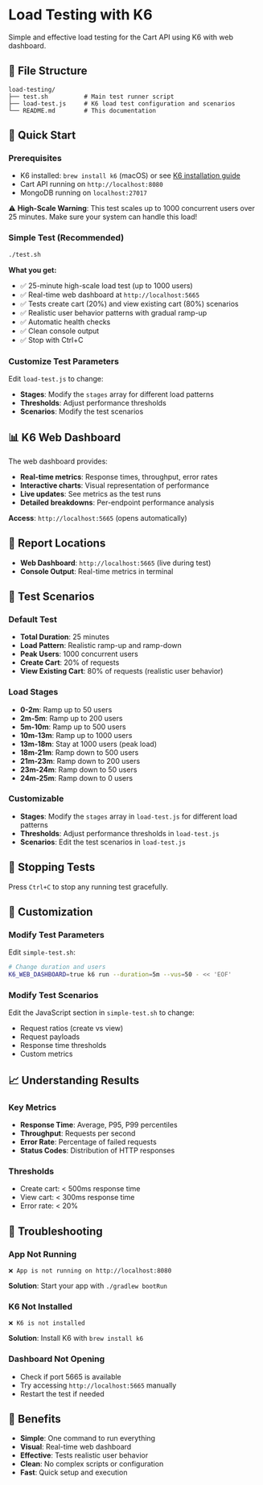 # Load Testing with K6

Simple and effective load testing for the Cart API using K6 with web dashboard.

## 📁 File Structure

```
load-testing/
├── test.sh          # Main test runner script
├── load-test.js     # K6 load test configuration and scenarios
└── README.md        # This documentation
```

## 🚀 Quick Start

### Prerequisites
- K6 installed: `brew install k6` (macOS) or see [K6 installation guide](https://k6.io/docs/getting-started/installation/)
- Cart API running on `http://localhost:8080`
- MongoDB running on `localhost:27017`

⚠️ **High-Scale Warning**: This test scales up to 1000 concurrent users over 25 minutes. Make sure your system can handle this load!

### Simple Test (Recommended)

```bash
./test.sh
```

**What you get:**
- ✅ 25-minute high-scale load test (up to 1000 users)
- ✅ Real-time web dashboard at `http://localhost:5665`
- ✅ Tests create cart (20%) and view existing cart (80%) scenarios
- ✅ Realistic user behavior patterns with gradual ramp-up
- ✅ Automatic health checks
- ✅ Clean console output
- ✅ Stop with Ctrl+C

### Customize Test Parameters

Edit `load-test.js` to change:
- **Stages**: Modify the `stages` array for different load patterns
- **Thresholds**: Adjust performance thresholds
- **Scenarios**: Modify the test scenarios

## 📊 K6 Web Dashboard

The web dashboard provides:
- **Real-time metrics**: Response times, throughput, error rates
- **Interactive charts**: Visual representation of performance
- **Live updates**: See metrics as the test runs
- **Detailed breakdowns**: Per-endpoint performance analysis

**Access**: `http://localhost:5665` (opens automatically)

## 📁 Report Locations

- **Web Dashboard**: `http://localhost:5665` (live during test)
- **Console Output**: Real-time metrics in terminal

## 🎯 Test Scenarios

### Default Test
- **Total Duration**: 25 minutes
- **Load Pattern**: Realistic ramp-up and ramp-down
- **Peak Users**: 1000 concurrent users
- **Create Cart**: 20% of requests
- **View Existing Cart**: 80% of requests (realistic user behavior)

### Load Stages
- **0-2m**: Ramp up to 50 users
- **2m-5m**: Ramp up to 200 users  
- **5m-10m**: Ramp up to 500 users
- **10m-13m**: Ramp up to 1000 users
- **13m-18m**: Stay at 1000 users (peak load)
- **18m-21m**: Ramp down to 500 users
- **21m-23m**: Ramp down to 200 users
- **23m-24m**: Ramp down to 50 users
- **24m-25m**: Ramp down to 0 users

### Customizable
- **Stages**: Modify the `stages` array in `load-test.js` for different load patterns
- **Thresholds**: Adjust performance thresholds in `load-test.js`
- **Scenarios**: Edit the test scenarios in `load-test.js`

## 🛑 Stopping Tests

Press `Ctrl+C` to stop any running test gracefully.

## 🔧 Customization

### Modify Test Parameters

Edit `simple-test.sh`:
```bash
# Change duration and users
K6_WEB_DASHBOARD=true k6 run --duration=5m --vus=50 - << 'EOF'
```

### Modify Test Scenarios

Edit the JavaScript section in `simple-test.sh` to change:
- Request ratios (create vs view)
- Request payloads
- Response time thresholds
- Custom metrics

## 📈 Understanding Results

### Key Metrics
- **Response Time**: Average, P95, P99 percentiles
- **Throughput**: Requests per second
- **Error Rate**: Percentage of failed requests
- **Status Codes**: Distribution of HTTP responses

### Thresholds
- Create cart: < 500ms response time
- View cart: < 300ms response time
- Error rate: < 20%

## 🚨 Troubleshooting

### App Not Running
```
❌ App is not running on http://localhost:8080
```
**Solution**: Start your app with `./gradlew bootRun`

### K6 Not Installed
```
❌ K6 is not installed
```
**Solution**: Install K6 with `brew install k6`

### Dashboard Not Opening
- Check if port 5665 is available
- Try accessing `http://localhost:5665` manually
- Restart the test if needed

## 🎉 Benefits

- **Simple**: One command to run everything
- **Visual**: Real-time web dashboard
- **Effective**: Tests realistic user behavior
- **Clean**: No complex scripts or configuration
- **Fast**: Quick setup and execution